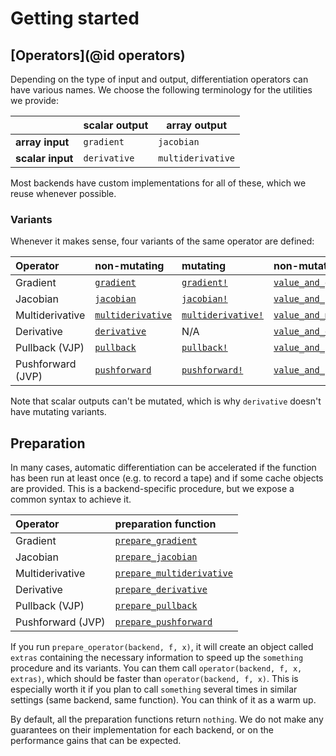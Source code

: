 # Getting started

## [Operators](@id operators)
Depending on the type of input and output, differentiation operators can have various names.
We choose the following terminology for the utilities we provide:

|                  | **scalar output**   | **array output**  |
| ---------------- | ------------------- | ----------------- |
| **array input**  | `gradient`          | `jacobian`        |
| **scalar input** | `derivative`        | `multiderivative` |

Most backends have custom implementations for all of these, which we reuse whenever possible.

### Variants

Whenever it makes sense, four variants of the same operator are defined:

| **Operator**      | **non-mutating**          | **mutating**                 | **non-mutating with primal**        | **mutating with primal**             |
|:------------------|:--------------------------|:-----------------------------|:------------------------------------|:-------------------------------------|
| Gradient          | [`gradient`](@ref)        | [`gradient!`](@ref)          | [`value_and_gradient`](@ref)        | [`value_and_gradient!`](@ref)        |
| Jacobian          | [`jacobian`](@ref)        | [`jacobian!`](@ref)          | [`value_and_jacobian`](@ref)        | [`value_and_jacobian!`](@ref)        |
| Multiderivative   | [`multiderivative`](@ref) | [`multiderivative!`](@ref)   | [`value_and_multiderivative`](@ref) | [`value_and_multiderivative!`](@ref) |
| Derivative        | [`derivative`](@ref)      | N/A                          | [`value_and_derivative`](@ref)      | N/A                                  | 
| Pullback (VJP)    | [`pullback`](@ref)        | [`pullback!`](@ref)          | [`value_and_pullback`](@ref)        | [`value_and_pullback!`](@ref)        |
| Pushforward (JVP) | [`pushforward`](@ref)     | [`pushforward!`](@ref)       | [`value_and_pushforward`](@ref)     | [`value_and_pushforward!`](@ref)     |

Note that scalar outputs can't be mutated, which is why `derivative` doesn't have mutating variants.

## Preparation

In many cases, automatic differentiation can be accelerated if the function has been run at least once (e.g. to record a tape) and if some cache objects are provided.
This is a backend-specific procedure, but we expose a common syntax to achieve it.

| **Operator**      | **preparation function**          |
|:------------------|:----------------------------------|
| Gradient          | [`prepare_gradient`](@ref)        |
| Jacobian          | [`prepare_jacobian`](@ref)        |
| Multiderivative   | [`prepare_multiderivative`](@ref) |
| Derivative        | [`prepare_derivative`](@ref)      |
| Pullback (VJP)    | [`prepare_pullback`](@ref)        |
| Pushforward (JVP) | [`prepare_pushforward`](@ref)     |

If you run `prepare_operator(backend, f, x)`, it will create an object called `extras` containing the necessary information to speed up the `something` procedure and its variants.
You can them call `operator(backend, f, x, extras)`, which should be faster than `operator(backend, f, x)`.
This is especially worth it if you plan to call `something` several times in similar settings (same backend, same function).
You can think of it as a warm up.

By default, all the preparation functions return `nothing`.
We do not make any guarantees on their implementation for each backend, or on the performance gains that can be expected.

